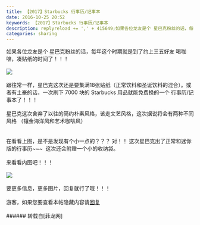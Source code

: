 ```yaml
---
title: 【2017】Starbucks 行事历/记事本
date: 2016-10-25 20:52
keywords: 【2017】Starbucks 行事历/记事本
description: replyreload += ',' + 415649;如果各位龙友是个 星巴克粉丝的话，每年这个时期就是到了约上三五好友 喝咖啡，凑贴纸的时间了！！！ 跟往常一样，星巴克这次还是要集满18张贴纸（正常饮料和圣诞饮料的混合）。或者有土豪的话，一次刷下 7000 块的 Starbucks 用品就能免费换的一个 行事历/记事本了！！！星巴克这次舍弃了以往的简约朴素风格，该走文艺风格，这次据说将会有两种不同风格 （镶金海洋风和艺术咖啡风）在看看上图，是不是发现有个小一点的？？？ 对！！ 这次星巴克出了正常和迷你版的行事历~~~  这次还会附赠一个小的收纳袋。来看看内图吧！！！要更多信息，更多图片，回复就行了哦！！！游客，如果您要查看本帖隐藏内容请回复
categories: sharing
---
```

<td class="t_f" id="postmessage_415649">

<script type="9f724fb3728d778001192103-text/javascript">replyreload += ',' + 415649;</script>如果各位龙友是个 星巴克粉丝的话，每年这个时期就是到了约上三五好友 喝咖啡，凑贴纸的时间了！！！ <br/>
<br/>

<img aid="435577" data-cf-modified-9f724fb3728d778001192103-="" file="data/attachment/forum/201610/25/204631gispvfz5fupug3gf.png.thumb.jpg" id="aimg_435577" inpost="1" onclick="" onmouseover="" src="http://www.flw.ph/data/attachment/forum/201610/25/204631gispvfz5fupug3gf.png" style="cursor:pointer" zoomfile="data/attachment/forum/201610/25/204631gispvfz5fupug3gf.png"/>


<br/>
<br/>
跟往常一样，星巴克这次还是要集满18张贴纸（正常饮料和圣诞饮料的混合）。或者有土豪的话，一次刷下 7000 块的 Starbucks 用品就能免费换的一个 行事历/记事本了！！！<br/>
<br/>
星巴克这次舍弃了以往的简约朴素风格，该走文艺风格，这次据说将会有两种不同风格 （镶金海洋风和艺术咖啡风）<br/>
<br/>
<br/>
在看看上图，是不是发现有个小一点的？？？ 对！！ 这次星巴克出了正常和迷你版的行事历~~~  这次还会附赠一个小的收纳袋。<br/>
<br/>
来看看内图吧！！！<br/>
<br/>

<img aid="435581" data-cf-modified-9f724fb3728d778001192103-="" file="data/attachment/forum/201610/25/204651vouwew1unnenmewj.jpg.thumb.jpg" id="aimg_435581" inpost="1" onclick="" onmouseover="" src="http://www.flw.ph/data/attachment/forum/201610/25/204651vouwew1unnenmewj.jpg" style="cursor:pointer" zoomfile="data/attachment/forum/201610/25/204651vouwew1unnenmewj.jpg"/>


<br/>
<br/>
要更多信息，更多图片，回复就行了哦！！！<br/>
<br/>
<div class="locked">游客，如果您要查看本帖隐藏内容请<a data-cf-modified-9f724fb3728d778001192103-="" href="forum.php?mod=post&amp;action=reply&amp;fid=47&amp;tid=153435" onclick="if (!window.__cfRLUnblockHandlers) return false; showWindow('reply', this.href)">回复</a></div><br/>
</td>
###### 转载自[菲龙网]